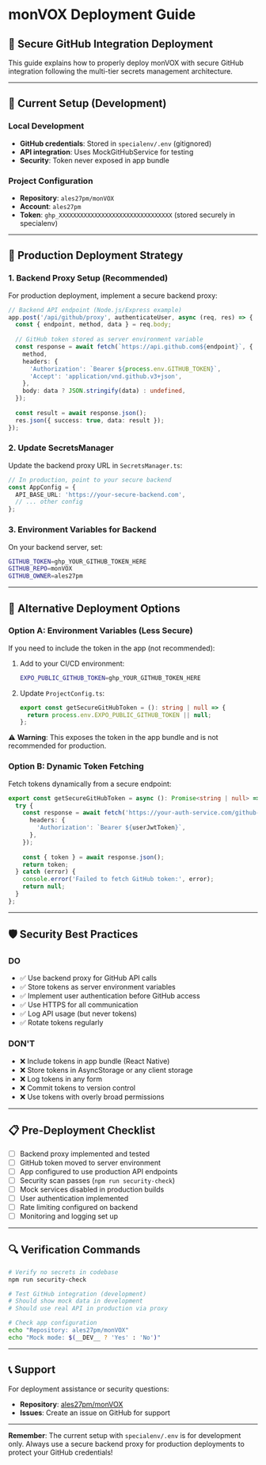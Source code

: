 # monVOX Deployment Guide

## 🔐 **Secure GitHub Integration Deployment**

This guide explains how to properly deploy monVOX with secure GitHub integration following the multi-tier secrets management architecture.

---

## 📁 **Current Setup (Development)**

### **Local Development**
- **GitHub credentials**: Stored in `specialenv/.env` (gitignored)
- **API integration**: Uses MockGitHubService for testing
- **Security**: Token never exposed in app bundle

### **Project Configuration**
- **Repository**: `ales27pm/monVOX`
- **Account**: `ales27pm`
- **Token**: `ghp_XXXXXXXXXXXXXXXXXXXXXXXXXXXXXXXX` (stored securely in specialenv)

---

## 🚀 **Production Deployment Strategy**

### **1. Backend Proxy Setup (Recommended)**

For production deployment, implement a secure backend proxy:

```typescript
// Backend API endpoint (Node.js/Express example)
app.post('/api/github/proxy', authenticateUser, async (req, res) => {
  const { endpoint, method, data } = req.body;
  
  // GitHub token stored as server environment variable
  const response = await fetch(`https://api.github.com${endpoint}`, {
    method,
    headers: {
      'Authorization': `Bearer ${process.env.GITHUB_TOKEN}`,
      'Accept': 'application/vnd.github.v3+json',
    },
    body: data ? JSON.stringify(data) : undefined,
  });
  
  const result = await response.json();
  res.json({ success: true, data: result });
});
```

### **2. Update SecretsManager**

Update the backend proxy URL in `SecretsManager.ts`:

```typescript
// In production, point to your secure backend
const AppConfig = {
  API_BASE_URL: 'https://your-secure-backend.com',
  // ... other config
};
```

### **3. Environment Variables for Backend**

On your backend server, set:
```bash
GITHUB_TOKEN=ghp_YOUR_GITHUB_TOKEN_HERE
GITHUB_REPO=monVOX
GITHUB_OWNER=ales27pm
```

---

## 🔧 **Alternative Deployment Options**

### **Option A: Environment Variables (Less Secure)**
If you need to include the token in the app (not recommended):

1. Add to your CI/CD environment:
   ```bash
   EXPO_PUBLIC_GITHUB_TOKEN=ghp_YOUR_GITHUB_TOKEN_HERE
   ```

2. Update `ProjectConfig.ts`:
   ```typescript
   export const getSecureGitHubToken = (): string | null => {
     return process.env.EXPO_PUBLIC_GITHUB_TOKEN || null;
   };
   ```

⚠️ **Warning**: This exposes the token in the app bundle and is not recommended for production.

### **Option B: Dynamic Token Fetching**
Fetch tokens dynamically from a secure endpoint:

```typescript
export const getSecureGitHubToken = async (): Promise<string | null> => {
  try {
    const response = await fetch('https://your-auth-service.com/github-token', {
      headers: {
        'Authorization': `Bearer ${userJwtToken}`,
      },
    });
    
    const { token } = await response.json();
    return token;
  } catch (error) {
    console.error('Failed to fetch GitHub token:', error);
    return null;
  }
};
```

---

## 🛡️ **Security Best Practices**

### **DO**
- ✅ Use backend proxy for GitHub API calls
- ✅ Store tokens as server environment variables
- ✅ Implement user authentication before GitHub access
- ✅ Use HTTPS for all communication
- ✅ Log API usage (but never tokens)
- ✅ Rotate tokens regularly

### **DON'T**
- ❌ Include tokens in app bundle (React Native)
- ❌ Store tokens in AsyncStorage or any client storage
- ❌ Log tokens in any form
- ❌ Commit tokens to version control
- ❌ Use tokens with overly broad permissions

---

## 📋 **Pre-Deployment Checklist**

- [ ] Backend proxy implemented and tested
- [ ] GitHub token moved to server environment
- [ ] App configured to use production API endpoints
- [ ] Security scan passes (`npm run security-check`)
- [ ] Mock services disabled in production builds
- [ ] User authentication implemented
- [ ] Rate limiting configured on backend
- [ ] Monitoring and logging set up

---

## 🔍 **Verification Commands**

```bash
# Verify no secrets in codebase
npm run security-check

# Test GitHub integration (development)
# Should show mock data in development
# Should use real API in production via proxy

# Check app configuration
echo "Repository: ales27pm/monVOX"
echo "Mock mode: $(__DEV__ ? 'Yes' : 'No')"
```

---

## 📞 **Support**

For deployment assistance or security questions:
- **Repository**: [ales27pm/monVOX](https://github.com/ales27pm/monVOX)
- **Issues**: Create an issue on GitHub for support

---

**Remember**: The current setup with `specialenv/.env` is for development only. Always use a secure backend proxy for production deployments to protect your GitHub credentials!